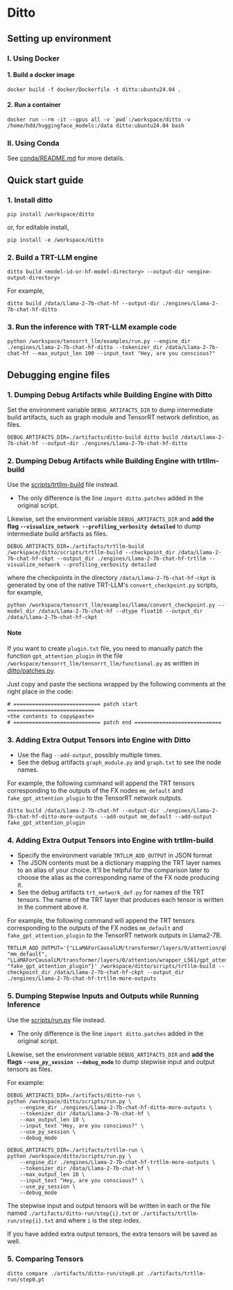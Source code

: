 # Ditto

## Setting up environment
### I. Using Docker
#### 1. Build a docker image
```
docker build -f docker/Dockerfile -t ditto:ubuntu24.04 .
```

#### 2. Run a container
```
docker run --rm -it --gpus all -v `pwd`:/workspace/ditto -v /home/hdd/huggingface_models:/data ditto:ubuntu24.04 bash
```

### II. Using Conda
See [conda/README.md](./conda/README.md) for more details.


## Quick start guide
### 1. Install ditto
```
pip install /workspace/ditto
```
or, for editable install,
```
pip install -e /workspace/ditto
```

### 2. Build a TRT-LLM engine
```
ditto build <model-id-or-hf-model-directory> --output-dir <engine-output-directory>
```
For example,
```
ditto build /data/Llama-2-7b-chat-hf --output-dir ./engines/Llama-2-7b-chat-hf-ditto
```

### 3. Run the inference with TRT-LLM example code
```
python /workspace/tensorrt_llm/examples/run.py --engine_dir ./engines/Llama-2-7b-chat-hf-ditto --tokenizer_dir /data/Llama-2-7b-chat-hf --max_output_len 100 --input_text "Hey, are you conscious?"
```


## Debugging engine files
### 1. Dumping Debug Artifacts while Building Engine with Ditto
Set the environment variable `DEBUG_ARTIFACTS_DIR` to dump intermediate build artifacts, such as graph module and TensorRT network definition, as files.
```
DEBUG_ARTIFACTS_DIR=./artifacts/ditto-build ditto build /data/Llama-2-7b-chat-hf --output-dir ./engines/Llama-2-7b-chat-hf-ditto
```

### 2. Dumping Debug Artifacts while Building Engine with trtllm-build
Use the [scripts/trtllm-build](scripts/trtllm-build) file instead.
* The only difference is the line `import ditto.patches` added in the original script.

Likewise, set the environment variable `DEBUG_ARTIFACTS_DIR` and **add the flag `--visualize_network --profiling_verbosity detailed`** to dump intermediate build artifacts as files.
```
DEBUG_ARTIFACTS_DIR=./artifacts/trtllm-build /workspace/ditto/scripts/trtllm-build --checkpoint_dir /data/Llama-2-7b-chat-hf-ckpt --output_dir ./engines/Llama-2-7b-chat-hf-trtllm --visualize_network --profiling_verbosity detailed
```
where the checkpoints in the directory `/data/Llama-2-7b-chat-hf-ckpt` is generated by one of the native TRT-LLM's `convert_checkpoint.py` scripts, for example,
```
python /workspace/tensorrt_llm/examples/llama/convert_checkpoint.py --model_dir /data/Llama-2-7b-chat-hf --dtype float16 --output_dir /data/Llama-2-7b-chat-hf-ckpt
```

#### Note
If you want to create `plugin.txt` file, you need to manually patch the function `gpt_attention_plugin` in the file `/workspace/tensorrt_llm/tensorrt_llm/functional.py` as written in [ditto/patches.py](src/ditto/patches.py).

Just copy and paste the sections wrapped by the following comments at the right place in the code:
```
# ============================ patch start ============================
<the contents to copy&paste>
# ============================ patch end ============================
```


### 3. Adding Extra Output Tensors into Engine with Ditto
* Use the flag `--add-output`, possibly multiple times.
* See the debug artifacts `graph_module.py` and `graph.txt` to see the node names.

For example, the following command will append the TRT tensors corresponding to the outputs of the FX nodes `mm_default` and `fake_gpt_attention_plugin` to the TensorRT network outputs.
```
ditto build /data/Llama-2-7b-chat-hf --output-dir ./engines/Llama-2-7b-chat-hf-ditto-more-outputs --add-output mm_default --add-output fake_gpt_attention_plugin
```


### 4. Adding Extra Output Tensors into Engine with trtllm-build
* Specify the environment variable `TRTLLM_ADD_OUTPUT` in JSON format
* The JSON contents must be a dictionary mapping the TRT layer names to an alias of your choice. It'll be helpful for the comparison later to choose the alias as the corresponding name of the FX node producing it.
* See the debug artifacts `trt_network_def.py` for names of the TRT tensors. The name of the TRT layer that produces each tensor is written in the comment above it.

For example, the following command will append the TRT tensors corresponding to the outputs of the FX nodes `mm_default` and `fake_gpt_attention_plugin` to the TensorRT network outputs in Llama2-7B.
```
TRTLLM_ADD_OUTPUT='{"LLaMAForCausalLM/transformer/layers/0/attention/qkv/multiply_collect_L272/multiply_and_lora_L246/matmul_L1048/cast_L855/CAST_0": "mm_default", "LLaMAForCausalLM/transformer/layers/0/attention/wrapper_L561/gpt_attention_L5154/PLUGIN_V2_GPTAttention_0": "fake_gpt_attention_plugin"}' /workspace/ditto/scripts/trtllm-build --checkpoint_dir /data/Llama-2-7b-chat-hf-ckpt --output_dir ./engines/Llama-2-7b-chat-hf-trtllm-more-outputs
```

### 5. Dumping Stepwise Inputs and Outputs while Running Inference
Use the [scripts/run.py](scripts/run.py) file instead.
* The only difference is the line `import ditto.patches` added in the original script.

Likewise, set the environment variable `DEBUG_ARTIFACTS_DIR` and **add the flags `--use_py_session --debug_mode`** to dump stepwise input and output tensors as files.

For example:
```
DEBUG_ARTIFACTS_DIR=./artifacts/ditto-run \
python /workspace/ditto/scripts/run.py \
    --engine_dir ./engines/Llama-2-7b-chat-hf-ditto-more-outputs \
    --tokenizer_dir /data/Llama-2-7b-chat-hf \
    --max_output_len 10 \
    --input_text "Hey, are you conscious?" \
    --use_py_session \
    --debug_mode

DEBUG_ARTIFACTS_DIR=./artifacts/trtllm-run \
python /workspace/ditto/scripts/run.py \
    --engine_dir ./engines/Llama-2-7b-chat-hf-trtllm-more-outputs \
    --tokenizer_dir /data/Llama-2-7b-chat-hf \
    --max_output_len 10 \
    --input_text "Hey, are you conscious?" \
    --use_py_session \
    --debug_mode
```

The stepwise input and output tensors will be written in each or the file named `./artifacts/ditto-run/step{i}.txt` or `./artifacts/trtllm-run/step{i}.txt` and  where `i` is the step index.

If you have added extra output tensors, the extra tensors will be saved as well.


### 5. Comparing Tensors
```
ditto compare ./artifacts/ditto-run/step0.pt ./artifacts/trtllm-run/step0.pt
```

